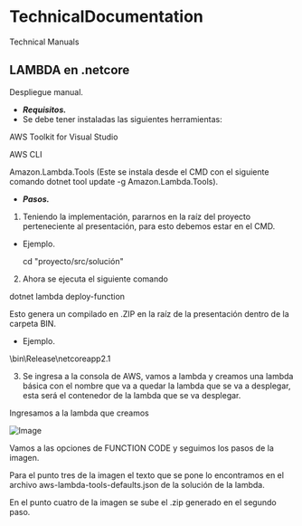 # TechnicalDocumentation
Technical Manuals

## LAMBDA  en .netcore
Despliegue manual.
* ***Requisitos.***
* Se debe tener instaladas las siguientes herramientas:

AWS Toolkit for Visual Studio

AWS CLI

Amazon.Lambda.Tools (Este se instala desde el CMD con el siguiente comando dotnet tool update -g Amazon.Lambda.Tools).

* ***Pasos.***
1. Teniendo la implementación, pararnos en la raíz del proyecto perteneciente al presentación, para esto debemos estar en el CMD.
* Ejemplo.

  cd "proyecto/src/solución"
  
2. Ahora se ejecuta el siguiente comando 

  dotnet lambda deploy-function

Esto genera un compilado en .ZIP en la raíz de la presentación dentro de la carpeta BIN.
* Ejemplo.

\bin\Release\netcoreapp2.1

3. Se ingresa a la consola de AWS, vamos a lambda y creamos una lambda básica con el nombre que va a quedar la lambda que se va a desplegar, esta será el contenedor de la lambda que se va desplegar.

Ingresamos a la lambda que creamos

![Image](https://lh3.googleusercontent.com/NCmgHhv5ZMu_8JWRfMM4WH7KentSHDmONfsBH5dBDTm1XBAcvrAZn6o59_33W9KRa2MtWFTprhz8DtrmnbiT_sxF7TtHd2ZNJmXNtxvomniuslz73WNbqJVrXRrQnCcHo9F_x-a_j0IUP9P-YZcLF3YytV90cgRHxA8nGvM4jJYL5K-PWnqkZFLyNnVxRnhNLeSGgnh_SHy6v9uK3Vd-QHqVMqT7BdPouCjPC89JXo2IeM3ZUeToJVF4qFBE2-eJa-J478IXVa79jqe_S60pPxZS5dg1WiSrIR7-CWO1y0zcD4yMA94Bl1wKJ-CnZs-HPmB0loo3lkfE-6YrK1XCjIZ7VY2GQAKmvCnWXDZtzzP1iBa8OKCWOxKTkFCjZyoxGiU4nVfK0e8fhQKg1jSBkDGpMYFTTG_qTJBHWa8vuRB15EAOG123UIQZbY6t9Os0Nv2Fm8hLvMnlPePdYhlZ8get77HDlRXpoAAbX2qqzuxyKZVc7TDqehbm6dzUwPUzfpul-1wBE7sf2L5pLrItcxGy0wePwEhby4n7sm5WgjhLXV0143CPB3OgJobUoJzl6TYRBkTCdqaxmjKVWkmgN-oYUcrhR10AmohjZgileQz4AECtk_XBxYVKcWrsuKkFGJNHetqn1AL_cW9MIvmFtXEFMEWLbkE=w1920-h628-no)

Vamos a las opciones de FUNCTION CODE y seguimos los pasos de la imagen.

Para el punto tres de la imagen el texto que se pone lo encontramos en el archivo aws-lambda-tools-defaults.json de la solución de la lambda.

En el punto cuatro de la imagen se sube el .zip generado en el segundo paso.  
